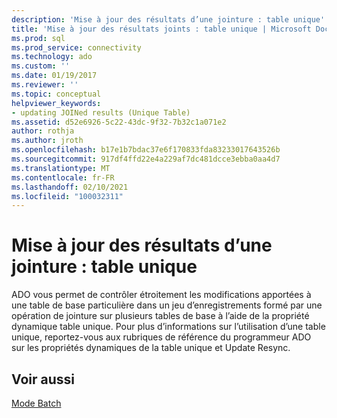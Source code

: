 ```yaml
---
description: 'Mise à jour des résultats d’une jointure : table unique'
title: 'Mise à jour des résultats joints : table unique | Microsoft Docs'
ms.prod: sql
ms.prod_service: connectivity
ms.technology: ado
ms.custom: ''
ms.date: 01/19/2017
ms.reviewer: ''
ms.topic: conceptual
helpviewer_keywords:
- updating JOINed results (Unique Table)
ms.assetid: d52e6926-5c22-43dc-9f32-7b32c1a071e2
author: rothja
ms.author: jroth
ms.openlocfilehash: b17e1b7bdac37e6f170833fda83233017643526b
ms.sourcegitcommit: 917df4ffd22e4a229af7dc481dcce3ebba0aa4d7
ms.translationtype: MT
ms.contentlocale: fr-FR
ms.lasthandoff: 02/10/2021
ms.locfileid: "100032311"
---
```

# <a name="updating-joined-results-unique-table"></a>Mise à jour des résultats d’une jointure : table unique
ADO vous permet de contrôler étroitement les modifications apportées à une table de base particulière dans un jeu d’enregistrements formé par une opération de jointure sur plusieurs tables de base à l’aide de la propriété dynamique table unique. Pour plus d’informations sur l’utilisation d’une table unique, reportez-vous aux rubriques de référence du programmeur ADO sur les propriétés dynamiques de la table unique et Update Resync.  
  
## <a name="see-also"></a>Voir aussi  
 [Mode Batch](../../../ado/guide/data/batch-mode.md)
